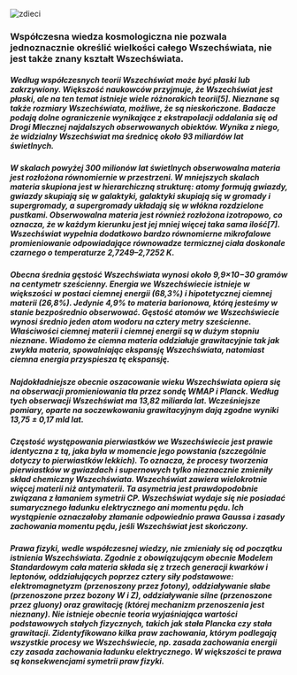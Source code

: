 ![zdieci](http://www.sp12.miasto.zgierz.pl/unia-2/kosmos/images/511145578.jpg)

### Współczesna wiedza kosmologiczna nie pozwala jednoznacznie określić wielkości całego Wszechświata, nie jest także znany kształt Wszechświata.

##### Według współczesnych teorii Wszechświat może być płaski lub zakrzywiony. Większość naukowców przyjmuje, że Wszechświat jest płaski, ale na ten temat istnieje wiele różnorakich teorii[5]. Nieznane są także rozmiary Wszechświata, możliwe, że są nieskończone. Badacze podają dolne ograniczenie wynikające z ekstrapolacji oddalania się od Drogi Mlecznej najdalszych obserwowanych obiektów. Wynika z niego, że widzialny Wszechświat ma średnicę około 93 miliardów lat świetlnych.

##### W skalach powyżej 300 milionów lat świetlnych obserwowalna materia jest rozłożona równomiernie w przestrzeni. W mniejszych skalach materia skupiona jest w hierarchiczną strukturę: atomy formują gwiazdy, gwiazdy skupiają się w galaktyki, galaktyki skupiają się w gromady i supergromady, a supergromady układają się w włókna rozdzielone pustkami. Obserwowalna materia jest również rozłożona izotropowo, co oznacza, że w każdym kierunku jest jej mniej więcej taka sama ilość[7]. Wszechświat wypełnia dodatkowo bardzo równomierne mikrofalowe promieniowanie odpowiadające równowadze termicznej ciała doskonale czarnego o temperaturze 2,7249–2,7252 K.

##### Obecna średnia gęstość Wszechświata wynosi około 9,9×10−30 gramów na centymetr sześcienny. Energia we Wszechświecie istnieje w większości w postaci ciemnej energii (68,3%) i hipotetycznej ciemnej materii (26,8%). Jedynie 4,9% to materia barionowa, którą jesteśmy w stanie bezpośrednio obserwować. Gęstość atomów we Wszechświecie wynosi średnio jeden atom wodoru na cztery metry sześcienne. Właściwości ciemnej materii i ciemnej energii są w dużym stopniu nieznane. Wiadomo że ciemna materia oddziałuje grawitacyjnie tak jak zwykła materia, spowalniając ekspansję Wszechświata, natomiast ciemna energia przyspiesza tę ekspansję.

##### Najdokładniejsze obecnie oszacowanie wieku Wszechświata opiera się na obserwacji promieniowania tła przez sondę WMAP i Planck. Według tych obserwacji Wszechświat ma 13,82 miliarda lat. Wcześniejsze pomiary, oparte na soczewkowaniu grawitacyjnym dają zgodne wyniki 13,75 ± 0,17 mld lat.
##### Częstość występowania pierwiastków we Wszechświecie jest prawie identyczna z tą, jaka była w momencie jego powstania (szczególnie dotyczy to pierwiastków lekkich). To oznacza, że procesy tworzenia pierwiastków w gwiazdach i supernowych tylko nieznacznie zmieniły skład chemiczny Wszechświata. Wszechświat zawiera wielokrotnie więcej materii niż antymaterii. Ta asymetria jest prawdopodobnie związana z łamaniem symetrii CP. Wszechświat wydaje się nie posiadać sumarycznego ładunku elektrycznego ani momentu pędu. Ich wystąpienie oznaczałoby złamanie odpowiednio prawa Gaussa i zasady zachowania momentu pędu, jeśli Wszechświat jest skończony.

##### Prawa fizyki, wedle współczesnej wiedzy, nie zmieniały się od początku istnienia Wszechświata. Zgodnie z obowiązującym obecnie Modelem Standardowym cała materia składa się z trzech generacji kwarków i leptonów, oddziałujących poprzez cztery siły podstawowe: elektromagnetyzm (przenoszony przez fotony), oddziaływanie słabe (przenoszone przez bozony W i Z), oddziaływanie silne (przenoszone przez gluony) oraz grawitację (której mechanizm przenoszenia jest nieznany). Nie istnieje obecnie teoria wyjaśniająca wartości podstawowych stałych fizycznych, takich jak stała Plancka czy stała grawitacji. Zidentyfikowano kilka praw zachowania, którym podlegają wszystkie procesy we Wszechświecie, np. zasada zachowania energii czy zasada zachowania ładunku elektrycznego. W większości te prawa są konsekwencjami symetrii praw fizyki.
